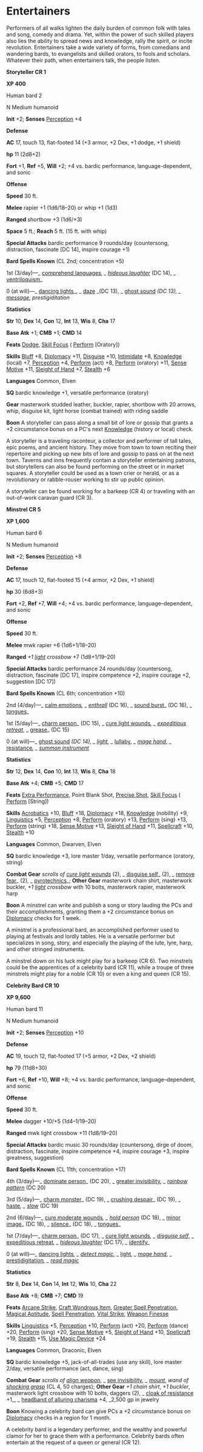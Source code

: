 # Entertainers

Performers of all walks lighten the daily burden of common folk with tales and song, comedy and drama. Yet, within the power of such skilled players also lies the ability to spread news and knowledge, rally the spirit, or incite revolution. Entertainers take a wide variety of forms, from comedians and wandering bards, to evangelists and skilled orators, to fools and scholars. Whatever their path, when entertainers talk, the people listen.

**Storyteller CR 1**

**XP 400**

Human bard 2

N Medium humanoid

**Init** +2; **Senses** [Perception](../../skills/perception.md#_perception) +4

**Defense**

**AC** 17, touch 13, flat-footed 14 (+3 armor, +2 Dex, +1 dodge, +1 shield)

**hp** 11 (2d8+2)

**Fort** +1, **Ref** +5, **Will** +2; +4 vs. bardic performance, language-dependent, and sonic

**Offense**

**Speed** 30 ft.

**Melee** rapier +1 (1d6/18–20) or whip +1 (1d3)

**Ranged** shortbow +3 (1d6/×3)

**Space** 5 ft.; **Reach** 5 ft. (15 ft. with whip)

**Special Attacks** bardic performance 9 rounds/day (countersong, distraction, fascinate [DC 14], inspire courage +1)

**Bard Spells Known** (CL 2nd; concentration +5)

1st (3/day)—_ [comprehend languages](../../spells/comprehendLanguages.md#_comprehend-languages)_, _ [hideous laughter](../../spells/hideousLaughter.md#_hideous-laughter)_ (DC 14), _ [ventriloquism](../../spells/ventriloquism.md#_ventriloquism)_

0 (at will)—_ [dancing lights](../../spells/dancingLights.md#_dancing-lights)_, _ [daze](../../spells/daze.md#_daze) _(DC 13), _ [ghost sound](../../spells/ghostSound.md#_ghost-sound) _(DC 13), _ [message](../../spells/message.md#_message)_, _prestigiditation_

**Statistics**

**Str** 10, **Dex** 14, **Con** 12, **Int** 13, **Wis** 8, **Cha** 17

**Base Atk** +1; **CMB** +1; **CMD** 14

**Feats** [Dodge](../../feats.md#_dodge), [Skill Focus](../../feats.md#_skill-focus) ( [Perform](../../skills/perform.md#_perform) [Oratory])

**Skills** [Bluff](../../skills/bluff.md#_bluff) +8, [Diplomacy](../../skills/diplomacy.md#_diplomacy) +11, [Disguise](../../skills/disguise.md#_disguise) +10, [Intimidate](../../skills/intimidate.md#_intimidate) +8, [Knowledge](../../skills/knowledge.md#_knowledge) (local) +7, [Perception](../../skills/perception.md#_perception) +4, [Perform](../../skills/perform.md#_perform) (act) +8, [Perform](../../skills/perform.md#_perform) (oratory) +11, [Sense Motive](../../skills/senseMotive.md#_sense-motive) +11, [Sleight of Hand](../../skills/sleightOfHand.md#_sleight-of-hand) +7, [Stealth](../../skills/stealth.md#_stealth) +6

**Languages** Common, Elven

**SQ** bardic knowledge +1, versatile performance (oratory)

**Gear** masterwork studded leather, buckler, rapier, shortbow with 20 arrows, whip, disguise kit, light horse (combat trained) with riding saddle

**Boon** A storyteller can pass along a small bit of lore or gossip that grants a +2 circumstance bonus on a PC's next [Knowledge](../../skills/knowledge.md#_knowledge) (history or local) check.

A storyteller is a traveling raconteur, a collector and performer of tall tales, epic poems, and ancient history. They move from town to town reciting their repertoire and picking up new bits of lore and gossip to pass on at the next town. Taverns and inns frequently contain a storyteller entertaining patrons, but storytellers can also be found performing on the street or in market squares. A storyteller could be used as a town crier or herald, or as a revolutionary or rabble-rouser working to stir up public opinion.

A storyteller can be found working for a barkeep (CR 4) or traveling with an out-of-work caravan guard (CR 3).

**Minstrel CR 5**

**XP 1,600**

Human bard 6

N Medium humanoid

**Init** +2; **Senses** [Perception](../../skills/perception.md#_perception) +8

**Defense**

**AC** 17, touch 12, flat-footed 15 (+4 armor, +2 Dex, +1 shield)

**hp** 30 (6d8+3)

**Fort** +2, **Ref** +7, **Will** +4; +4 vs. bardic performance, language–dependent, and sonic

**Offense**

**Speed** 30 ft.

**Melee** mwk rapier +6 (1d6+1/18–20)

**Ranged** _+1 [light](../../spells/light.md#_light) crossbow_ +7 (1d8+1/19–20)

**Special Attacks** bardic performance 24 rounds/day (countersong, distraction, fascinate [DC 17], inspire competence +2, inspire courage +2, suggestion [DC 17])

**Bard Spells Known** (CL 6th; concentration +10)

2nd (4/day)—_ [calm emotions](../../spells/calmEmotions.md#_calm-emotions)_, _ [enthrall](../../spells/enthrall.md#_enthrall)_ (DC 16), _ [sound burst](../../spells/soundBurst.md#_sound-burst)_ (DC 16), _ [tongues](../../spells/tongues.md#_tongues)_

1st (5/day)—_ [charm person](../../spells/charmPerson.md#_charm-person)_ (DC 15), _ [cure light wounds](../../spells/cureLightWounds.md#_cure-light-wounds)_, _ [expeditious retreat](../../spells/expeditiousRetreat.md#_expeditious-retreat)_, _ [grease](../../spells/grease.md#_grease)_ (DC 15)

0 (at will)—_ [ghost sound](../../spells/ghostSound.md#_ghost-sound) _(DC 14), _ [light](../../spells/light.md#_light)_, _ [lullaby](../../spells/lullaby.md#_lullaby)_, _ [mage hand](../../spells/mageHand.md#_mage-hand)_, _ [resistance](../../spells/resistance.md#_resistance)_, _ [summon instrument](../../spells/summonInstrument.md#_summon-instrument)_

**Statistics**

**Str** 12, **Dex** 14, **Con** 10, **Int** 13, **Wis** 8, **Cha** 18

**Base Atk** +4; **CMB** +5; **CMD** 17

**Feats** [Extra Performance](../../feats.md#_extra-performance), Point Blank Shot, [Precise Shot](../../feats.md#_precise-shot), [Skill Focus](../../feats.md#_skill-focus) ( [Perform](../../skills/perform.md#_perform) [String])

**Skills** [Acrobatics](../../skills/acrobatics.md#_acrobatics) +10, [Bluff](../../skills/bluff.md#_bluff) +18, [Diplomacy](../../skills/diplomacy.md#_diplomacy) +18, [Knowledge](../../skills/knowledge.md#_knowledge) (nobility) +9, [Linguistics](../../skills/linguistics.md#_linguistics) +5, [Perception](../../skills/perception.md#_perception) +8, [Perform](../../skills/perform.md#_perform) (oratory) +13, [Perform](../../skills/perform.md#_perform) (sing) +13, [Perform](../../skills/perform.md#_perform) (string) +18, [Sense Motive](../../skills/senseMotive.md#_sense-motive) +13, [Sleight of Hand](../../skills/sleightOfHand.md#_sleight-of-hand) +11, [Spellcraft](../../skills/spellcraft.md#_spellcraft) +10, [Stealth](../../skills/stealth.md#_stealth) +10

**Languages** Common, Dwarven, Elven

**SQ** bardic knowledge +3, lore master 1/day, versatile performance (oratory, string)

**Combat Gear** _scrolls of [cure light wounds](../../spells/cureLightWounds.md#_cure-light-wounds)_ (2), _ [disguise self](../../spells/disguiseSelf.md#_disguise-self)_ (2), _ [remove fear](../../spells/removeFear.md#_remove-fear)_ (2), _ [pyrotechnics](../../spells/pyrotechnics.md#_pyrotechnics)_; **Other Gear** masterwork chain shirt, masterwork buckler, _+1 [light](../../spells/light.md#_light) crossbow_ with 10 bolts, masterwork rapier, masterwork harp

**Boon** A minstrel can write and publish a song or story lauding the PCs and their accomplishments, granting them a +2 circumstance bonus on [Diplomacy](../../skills/diplomacy.md#_diplomacy) checks for 1 week.

A minstrel is a professional bard, an accomplished performer used to playing at festivals and lordly tables. He is a versatile performer but specializes in song, story, and especially the playing of the lute, lyre, harp, and other stringed instruments.

A minstrel down on his luck might play for a barkeep (CR 6). Two minstrels could be the apprentices of a celebrity bard (CR 11), while a troupe of three minstrels might play for a noble (CR 10) or even a king and queen (CR 15).

**Celebrity Bard CR 10**

**XP 9,600**

Human bard 11

N Medium humanoid

**Init** +2; **Senses** [Perception](../../skills/perception.md#_perception) +10

**Defense**

**AC** 19, touch 12, flat-footed 17 (+5 armor, +2 Dex, +2 shield)

**hp** 79 (11d8+30)

**Fort** +6, **Ref** +10, **Will** +8; +4 vs. bardic performance, language–dependent, and sonic

**Offense**

**Speed** 30 ft.

**Melee** dagger +10/+5 (1d4–1/19–20)

**Ranged** mwk light crossbow +11 (1d8/19–20)

**Special Attacks** bardic music 30 rounds/day (countersong, dirge of doom, distraction, fascinate, inspire competence +4, inspire courage +3, inspire greatness, suggestion)

**Bard Spells Known** (CL 11th; concentration +17)

4th (3/day)—_ [dominate person](../../spells/dominatePerson.md#_dominate-person)_ (DC 20), _ [greater invisibility](../../spells/invisibility.md#_invisibility-greater)_, _ [rainbow pattern](../../spells/rainbowPattern.md#_rainbow-pattern)_ (DC 20)

3rd (5/day)—_ [charm monster](../../spells/charmMonster.md#_charm-monster)_ (DC 19), _ [crushing despair](../../spells/crushingDespair.md#_crushing-despair)_ (DC 19), _ [haste](../../spells/haste.md#_haste)_, _ [slow](../../spells/slow.md#_slow)_ (DC 19)

2nd (6/day)—_ [cure moderate wounds](../../spells/cureModerateWounds.md#_cure-moderate-wounds)_, _ [hold person](../../spells/holdPerson.md#_hold-person)_ (DC 18), _ [minor image](../../spells/minorImage.md#_minor-image)_ (DC 18), _ [silence](../../spells/silence.md#_silence)_ (DC 18), _ [tongues](../../spells/tongues.md#_tongues)_

1st (7/day)—_ [charm person](../../spells/charmPerson.md#_charm-person)_ (DC 17), _ [cure light wounds](../../spells/cureLightWounds.md#_cure-light-wounds)_, _ [disguise self](../../spells/disguiseSelf.md#_disguise-self)_, _ [expeditious retreat](../../spells/expeditiousRetreat.md#_expeditious-retreat)_, _ [hideous laughter](../../spells/hideousLaughter.md#_hideous-laughter)_ (DC 17), _ [identify](../../spells/identify.md#_identify)_

0 (at will)—_ [dancing lights](../../spells/dancingLights.md#_dancing-lights)_, _ [detect magic](../../spells/detectMagic.md#_detect-magic)_, _ [light](../../spells/light.md#_light)_, _ [mage hand](../../spells/mageHand.md#_mage-hand)_, _ [prestidigitation](../../spells/prestidigitation.md#_prestidigitation)_, _ [read magic](../../spells/readMagic.md#_read-magic)_

**Statistics**

**Str** 8, **Dex** 14, **Con** 14, **Int** 12, **Wis** 10, **Cha** 22

**Base Atk** +8; **CMB** +7; **CMD** 19

**Feats** [Arcane Strike](../../feats.md#_arcane-strike), [Craft Wondrous Item](../../feats.md#_craft-wondrous-item), [Greater Spell Penetration](../../feats.md#_greater-spell-penetration), [Magical Aptitude](../../feats.md#_magical-aptitude), [Spell Penetration](../../feats.md#_spell-penetration), [Vital Strike](../../feats.md#_vital-strike), [Weapon Finesse](../../feats.md#_weapon-finesse)

**Skills** [Linguistics](../../skills/linguistics.md#_linguistics) +5, [Perception](../../skills/perception.md#_perception) +10, [Perform](../../skills/perform.md#_perform) (act) +20, [Perform](../../skills/perform.md#_perform) (dance) +20, [Perform](../../skills/perform.md#_perform) (sing) +20, [Sense Motive](../../skills/senseMotive.md#_sense-motive) +5, [Sleight of Hand](../../skills/sleightOfHand.md#_sleight-of-hand) +10, [Spellcraft](../../skills/spellcraft.md#_spellcraft) +19, [Stealth](../../skills/stealth.md#_stealth) +15, [Use Magic Device](../../skills/useMagicDevice.md#_use-magic-device) +24

**Languages** Common, Draconic, Elven

**SQ** bardic knowledge +5, jack-of-all-trades (use any skill), lore master 2/day, versatile performance (act, dance, sing)

**Combat Gear** _scrolls of [align weapon](../../spells/alignWeapon.md#_align-weapon)_, _ [see invisibility](../../spells/seeInvisibility.md#_see-invisibility)_, _ [mount](../../spells/mount.md#_mount)_, _wand of [shocking grasp](../../spells/shockingGrasp.md#_shocking-grasp)_ (CL 4, 50 charges); **Other Gear** _+1 chain shirt_, _+1 buckler_, masterwork light crossbow with 10 bolts, daggers (2), _ [cloak of resistance](../../magicItems/wondrousItems.md#_cloak-of-resistance) +1_, _ [headband of alluring charisma](../../magicItems/wondrousItems.md#_headband-of-alluring-charisma) +4, _2,500 gp in jewelry

**Boon** Knowing a celebrity bard can give PCs a +2 circumstance bonus on [Diplomacy](../../skills/diplomacy.md#_diplomacy) checks in a region for 1 month.

A celebrity bard is a legendary performer, and the wealthy and powerful clamor for her to grace them with a performance. Celebrity bards often entertain at the request of a queen or general (CR 12).

